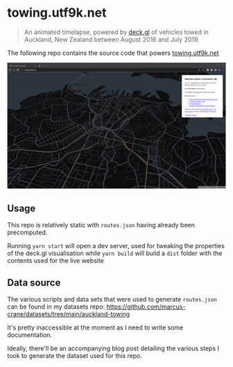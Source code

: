 # towing.utf9k.net

> An animated timelapse, powered by [deck.gl](https://deck.gl/) of vehicles towed in Auckland, New Zealand between August 2016 and July 2019

The following repo contains the source code that powers [towing.utf9k.net](https://towing.utf9k.net)

![A screenshot of the towing.utf9k.net website](./docs/website.png)

## Usage

This repo is relatively static with `routes.json` having already been precomputed.

Running `yarn start` will open a dev server, used for tweaking the properties of the deck.gl visualisation while `yarn build` will build a `dist` folder with the contents used for the live website

## Data source

The various scripts and data sets that were used to generate `routes.json` can be found in my datasets repo: https://github.com/marcus-crane/datasets/tree/main/auckland-towing

It's pretty inaccessible at the moment as I need to write some documentation.

Ideally, there'll be an accompanying blog post detailing the various steps I took to generate the dataset used for this repo.
